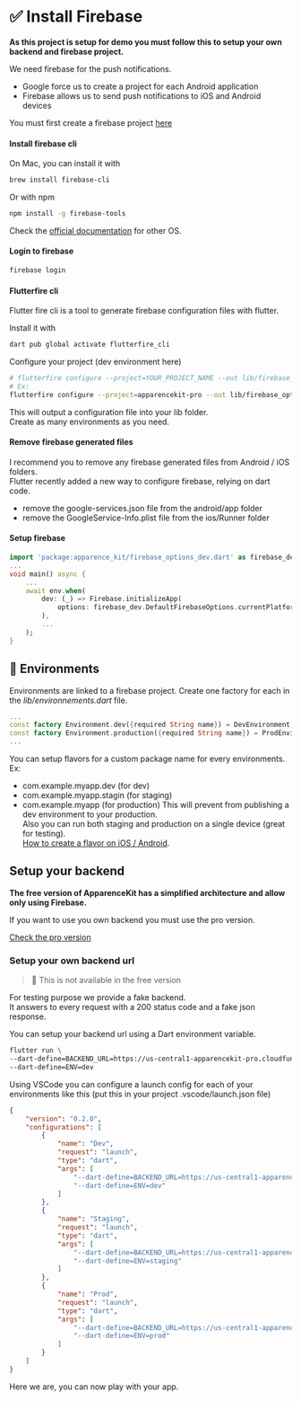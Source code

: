 
# ✅ Install Firebase 

**As this project is setup for demo you must follow this to setup your own backend and firebase project.**

We need firebase for the push notifications. <br/>
- Google force us to create a project for each Android application
- Firebase allows us to send push notifications to iOS and Android devices

You must first create a firebase project [here](https://console.firebase.google.com/)

#### Install firebase cli

On Mac, you can install it with 
```bash
brew install firebase-cli
```

Or with npm 
```bash
npm install -g firebase-tools
```

Check the [official documentation](https://firebase.google.com/docs/cli) for other OS.

#### Login to firebase
```bash
firebase login
```

#### Flutterfire cli
Flutter fire cli is a tool to generate firebase configuration files with flutter. 

Install it with
```bash
dart pub global activate flutterfire_cli
```

Configure your project (dev environment here)
```bash
# flutterfire configure --project=YOUR_PROJECT_NAME --out lib/firebase_options_[environment].dart 
# Ex: 
flutterfire configure --project=apparencekit-pro --out lib/firebase_options_dev.dart 
```
This will output a configuration file into your lib folder.<br/> 
Create as many environments as you need. 

#### Remove firebase generated files
I recommend you to remove any firebase generated files from Android / iOS folders.<br/>
Flutter recently added a new way to configure firebase, relying on dart code. <br/>
- remove the google-services.json file from the android/app folder
- remove the GoogleService-Info.plist file from the ios/Runner folder

#### Setup firebase
```dart
import 'package:apparence_kit/firebase_options_dev.dart' as firebase_dev;
...
void main() async {
    ...
    await env.when(
        dev: (_) => Firebase.initializeApp(
            options: firebase_dev.DefaultFirebaseOptions.currentPlatform,
        ),
        ...
    );
}
```

## 🎯 Environments
Environments are linked to a firebase project. 
Create one factory for each in the *lib/environnements.dart* file.

```dart
...
const factory Environment.dev({required String name}) = DevEnvironment;
const factory Environment.production({required String name}) = ProdEnvironment;
...
```

You can setup flavors for a custom package name for every environments.<br/>
Ex: 
- com.example.myapp.dev (for dev)
- com.example.myapp.stagin (for staging)
- com.example.myapp (for production)
This will prevent from publishing a dev environment to your production. <br/>
Also you can run both staging and production on a single device (great for testing).<br/>
[How to create a flavor on iOS / Android](./flavors.md). 

## Setup your backend

**The free version of ApparenceKit has a simplified architecture and allow only using Firebase.** 

If you want to use you own backend you must use the pro version. 

[Check the pro version](https://apparencekit.dev/#pricing)

### Setup your own backend url

> 🚨 This is not available in the free version

For testing purpose we provide a fake backend. <br/>
It answers to every request with a 200 status code and a fake json response. <br/>

You can setup your backend url using a Dart environment variable. <br/>
```bash
flutter run \
--dart-define=BACKEND_URL=https://us-central1-apparencekit-pro.cloudfunctions.net/app \
--dart-define=ENV=dev
```

Using VSCode you can configure a launch config for each of your environments like this
(put this in your project .vscode/launch.json file)
```json
{
    "version": "0.2.0",
    "configurations": [
        {
            "name": "Dev",
            "request": "launch",
            "type": "dart",
            "args": [
                "--dart-define=BACKEND_URL=https://us-central1-apparencekit-pro.cloudfunctions.net/app",
                "--dart-define=ENV=dev"
            ]
        },
        {
            "name": "Staging",
            "request": "launch",
            "type": "dart",
            "args": [
                "--dart-define=BACKEND_URL=https://us-central1-apparencekit-pro.cloudfunctions.net/app",
                "--dart-define=ENV=staging"
            ]
        },
        {
            "name": "Prod",
            "request": "launch",
            "type": "dart",
            "args": [
                "--dart-define=BACKEND_URL=https://us-central1-apparencekit-pro.cloudfunctions.net/app",
                "--dart-define=ENV=prod"
            ]
        }
    ]
}
```

Here we are, you can now play with your app. 